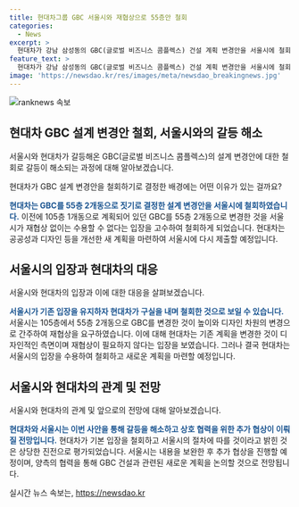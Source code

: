 ```yaml
---
title: 현대차그룹 GBC 서울시와 재협상으로 55층안 철회
categories:
  - News
excerpt: >
  현대차가 강남 삼성동의 GBC(글로벌 비즈니스 콤플렉스) 건설 계획 변경안을 서울시에 철회했다. 105층 1개동에서 55층 2개동으로 변경한 새 계획은 서울시의 반대로 논란이 있었으며, 결국 현대차가 철회하기로 결정했다. 이에 서울시는 상당한 진전이라며 추가 협상을 진행할 예정이라고 밝혔다. GBC의 새로운 계획을 마련한 현대차는 올해 안으로 서울시에 제출할 예정이다. 현대차와 서울시 간의 갈등이 해소되면서 기업의 숙원 사업이 진전될 전망이다. SBS Biz 신성우입니다. [자세한 내용 보러가기] (링크)
feature_text: >
  현대차가 강남 삼성동의 GBC(글로벌 비즈니스 콤플렉스) 건설 계획 변경안을 서울시에 철회했다. 105층 1개동에서 55층 2개동으로 변경한 새 계획은 서울시의 반대로 논란이 있었으며, 결국 현대차가 철회하기로 결정했다. 이에 서울시는 상당한 진전이라며 추가 협상을 진행할 예정이라고 밝혔다. GBC의 새로운 계획을 마련한 현대차는 올해 안으로 서울시에 제출할 예정이다. 현대차와 서울시 간의 갈등이 해소되면서 기업의 숙원 사업이 진전될 전망이다. SBS Biz 신성우입니다. [자세한 내용 보러가기] (링크)
image: 'https://newsdao.kr/res/images/meta/newsdao_breakingnews.jpg'
---
```


<p><img src="https://newsdao.kr/res/images/meta/newsdao_breakingnews.jpg" alt="ranknews 속보" /></p>

<h2 data-ke-size="size26">현대차 GBC 설계 변경안 철회, 서울시와의 갈등 해소</h2>

<p>서울시와 현대차가 갈등해온 GBC(글로벌 비즈니스 콤플렉스)의 설계 변경안에 대한 철회로 갈등이 해소되는 과정에 대해 알아보겠습니다.</p>

<p data-ke-size="size16">현대차가 GBC 설계 변경안을 철회하기로 결정한 배경에는 어떤 이유가 있는 걸까요?</p>

<p><b><span style="color: #1a5490;">현대차는 GBC를 55층 2개동으로 짓기로 결정한 설계 변경안을 서울시에 철회하였습니다.</span></b> 이전에 105층 1개동으로 계획되어 있던 GBC를 55층 2개동으로 변경한 것을 서울시가 재협상 없이는 수용할 수 없다는 입장을 고수하여 철회하게 되었습니다. 현대차는 공공성과 디자인 등을 개선한 새 계획을 마련하여 서울시에 다시 제출할 예정입니다.</p>

<h2 data-ke-size="size26">서울시의 입장과 현대차의 대응</h2>

<p>서울시와 현대차의 입장과 이에 대한 대응을 살펴보겠습니다.</p>

<p><b><span style="color: #1a5490;">서울시가 기존 입장을 유지하자 현대차가 구실을 내며 철회한 것으로 보일 수 있습니다.</span></b> 서울시는 105층에서 55층 2개동으로 GBC를 변경한 것이 높이와 디자인 차원의 변경으로 간주하여 재협상을 요구하였습니다. 이에 대해 현대차는 기존 계획을 변경한 것이 디자인적인 측면이며 재협상이 필요하지 않다는 입장을 보였습니다. 그러나 결국 현대차는 서울시의 입장을 수용하여 철회하고 새로운 계획을 마련할 예정입니다.</p>

<h2 data-ke-size="size26">서울시와 현대차의 관계 및 전망</h2>

<p>서울시와 현대차의 관계 및 앞으로의 전망에 대해 알아보겠습니다.</p>

<p><b><span style="color: #1a5490;">현대차와 서울시는 이번 사안을 통해 갈등을 해소하고 상호 협력을 위한 추가 협상이 이뤄질 전망입니다.</span></b> 현대차가 기본 입장을 철회하고 서울시의 절차에 따를 것이라고 밝힌 것은 상당한 진전으로 평가되었습니다. 서울시는 내용을 보완한 후 추가 협상을 진행할 예정이며, 양측의 협력을 통해 GBC 건설과 관련된 새로운 계획을 논의할 것으로 전망됩니다.</p>
실시간 뉴스 속보는, <a href="https://newsdao.kr" rel="dofollow">https://newsdao.kr</a>


